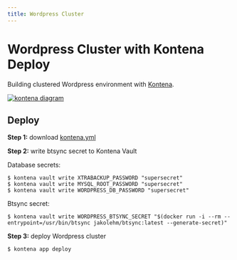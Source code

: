 ```yaml
---
title: Wordpress Cluster
---
```


# Wordpress Cluster with Kontena Deploy

Building clustered Wordpress environment with [Kontena](http://www.kontena.io).

[![kontena diagram](http://image.slidesharecdn.com/kontenadockermeetuppdf-150327023059-conversion-gate01/95/building-high-availability-application-with-docker-1-638.jpg?cb=1427426338)](http://www.slideshare.net/nevalla/building-high-availability-application-with-docker)

## Deploy

**Step 1:** download [kontena.yml](kontena.yml)

**Step 2:** write btsync secret to Kontena Vault

Database secrets:

```
$ kontena vault write XTRABACKUP_PASSWORD "supersecret"
$ kontena vault write MYSQL_ROOT_PASSWORD "supersecret"
$ kontena vault write WORDPRESS_DB_PASSWORD "supersecret"
```

Btsync secret:
```
$ kontena vault write WORDPRESS_BTSYNC_SECRET "$(docker run -i --rm --entrypoint=/usr/bin/btsync jakolehm/btsync:latest --generate-secret)"
```

**Step 3:** deploy Wordpress cluster

```
$ kontena app deploy
```
